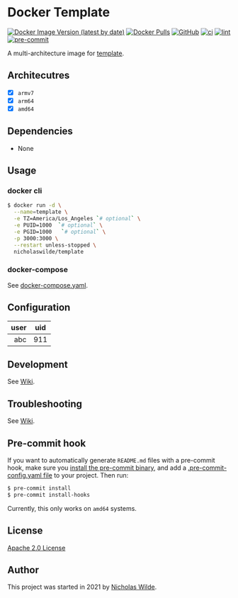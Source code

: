 # Docker Template
[![Docker Image Version (latest by date)](https://img.shields.io/docker/v/nicholaswilde/template)](https://hub.docker.com/r/nicholaswilde/template)
[![Docker Pulls](https://img.shields.io/docker/pulls/nicholaswilde/template)](https://hub.docker.com/r/nicholaswilde/template)
[![GitHub](https://img.shields.io/github/license/nicholaswilde/docker-template)](./LICENSE)
[![ci](https://github.com/nicholaswilde/docker-template/workflows/ci/badge.svg)](https://github.com/nicholaswilde/docker-template/actions?query=workflow%3Aci)
[![lint](https://github.com/nicholaswilde/docker-template/workflows/lint/badge.svg?branch=main)](https://github.com/nicholaswilde/docker-template/actions?query=workflow%3Alint)
[![pre-commit](https://img.shields.io/badge/pre--commit-enabled-brightgreen?logo=pre-commit&logoColor=white)](https://github.com/pre-commit/pre-commit)

A multi-architecture image for [template](https://github.com/nicholaswilde/docker-template).

## Architecutres

* [x] `armv7`
* [x] `arm64`
* [x] `amd64`

## Dependencies

* None

## Usage
### docker cli

```bash
$ docker run -d \
  --name=template \
  -e TZ=America/Los_Angeles `# optional` \
  -e PUID=1000  `# optional` \
  -e PGID=1000   `# optional` \
  -p 3000:3000 \
  --restart unless-stopped \
  nicholaswilde/template
```

### docker-compose

See [docker-compose.yaml](./docker-compose.yaml).

## Configuration

|user | uid |
|----:|:---:|
| abc | 911 |

## Development

See [Wiki](https://github.com/nicholaswilde/docker-template/wiki/Development).

## Troubleshooting

See [Wiki](https://github.com/nicholaswilde/docker-template/wiki/Troubleshooting).

## Pre-commit hook

If you want to automatically generate `README.md` files with a pre-commit hook, make sure you
[install the pre-commit binary](https://pre-commit.com/#install), and add a [.pre-commit-config.yaml file](./.pre-commit-config.yaml)
to your project. Then run:

```bash
$ pre-commit install
$ pre-commit install-hooks
```
Currently, this only works on `amd64` systems.

## License

[Apache 2.0 License](./LICENSE)

## Author
This project was started in 2021 by [Nicholas Wilde](https://github.com/nicholaswilde/).
